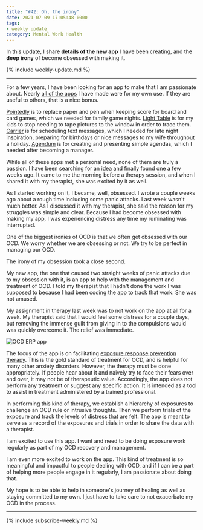 ```yaml
---
title: "#42: Oh, the irony"
date: 2021-07-09 17:05:48-0000
tags:
- weekly update
category: Mental Work Health
---
```


In this update, I share **details of the new app** I have been creating, and the **deep irony** of become obsessed with making it.

{% include weekly-update.md %}

***

For a few years, I have been looking for an app to make that I am passionate about. Nearly [all of the apps](https://apps.apple.com/us/developer/bsn-design-llc/id931213436) I have made were for my own use. If they are useful to others, that is a nice bonus. 

[Pointedly](https://apps.apple.com/us/app/pointedly/id933257819) is to replace paper and pen when keeping score for board and card games, which we needed for family game nights. [Light Table](https://apps.apple.com/us/app/portable-light-table/id1097012932) is for my kids to stop needing to tape pictures to the window in order to trace them. [Carrier](https://apps.apple.com/us/app/carrier-messaging/id1027638921) is for scheduling text messages, which I needed for late night inspiration, preparing for birthdays or nice messages to my wife throughout a holiday. [Agendum](https://apps.apple.com/us/app/agendum-presenter/id1437361485) is for creating and presenting simple agendas, which I needed after becoming a manager.

While all of these apps met a personal need, none of them are truly a passion. I have been searching for an idea and finally found one a few weeks ago. It came to me the morning before a therapy session, and when I shared it with my therapist, she was excited by it as well.

As I started working on it, I became, well, obsessed. I wrote a couple weeks ago about a rough time including some panic attacks. Last week wasn't much better. As I discussed it with my therapist, she said the reason for my struggles was simple and clear. Because I had become obsessed with making my app, I was experiencing distress any time my ruminating was interrupted.

One of the biggest ironies of OCD is that we often get obsessed with our OCD. We worry whether we are obsessing or not. We try to be perfect in managing our OCD.

The irony of my obsession took a close second.

My new app, the one that caused two straight weeks of panic attacks due to my obsession with it, is an app to help with the management and treatment of OCD. I told my therapist that I hadn't done the work I was supposed to because I had been coding the app to track that work. She was not amused.

My assignment in therapy last week was to not work on the app at all for a week. My therapist said that I would feel some distress for a couple days, but removing the immense guilt from giving in to the compulsions would was quickly overcome it. The relief was immediate.

![OCD ERP app](https://www.mentalworkhealth.org/uploads/2021/fe5b8e9a81.png)

The focus of the app is on facilitating [exposure response prevention therapy](https://en.wikipedia.org/wiki/Exposure_therapy). This is the gold standard of treatment for OCD, and is helpful for many other anxiety disorders. However, the therapy must be done appropriately. If people hear about it and naively try to face their fears over and over, it may not be of therapeutic value. Accordingly, the app does not perform any treatment or suggest any specific action. It is intended as a tool to assist in treatment administered by a trained professional.

In performing this kind of therapy, we establish a hierarchy of exposures to challenge an OCD rule or intrusive thoughts. Then we perform trials of the exposure and track the levels of distress that are felt. The app is meant to serve as a record of the exposures and trials in order to share the data with a therapist.

I am excited to use this app. I want and need to be doing exposure work regularly as part of my OCD recovery and management.

I am even more excited to work on the app. This kind of treatment is so meaningful and impactful to people dealing with OCD, and if I can be a part of helping more people engage in it regularly, I am passionate about doing that.

My hope is to be able to help in someone's journey of healing as well as staying committed to my own. I just have to take care to not exacerbate my OCD in the process.

***
{% include subscribe-weekly.md %}